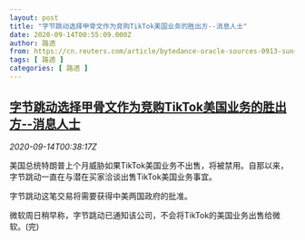 ```yaml
---
layout: post
title: "字节跳动选择甲骨文作为竞购TikTok美国业务的胜出方--消息人士"
date: 2020-09-14T00:55:09.000Z
author: 路透
from: https://cn.reuters.com/article/bytedance-oracle-sources-0913-sun-idCNKBS265013
tags: [ 路透 ]
categories: [ 路透 ]
---
```

<!--1600044909000-->
[字节跳动选择甲骨文作为竞购TikTok美国业务的胜出方--消息人士](https://cn.reuters.com/article/bytedance-oracle-sources-0913-sun-idCNKBS265013)
------

<div>
<div><i>2020-09-14T00:38:17Z</i></div><p>美国总统特朗普上个月威胁如果TikTok美国业务不出售，将被禁用。自那以来，字节跳动一直在与潜在买家洽谈出售TikTok美国业务事宜。</p><p>字节跳动这笔交易将需要获得中美两国政府的批准。</p><p>微软周日稍早称，字节跳动已通知该公司，不会将TikTok的美国业务出售给微软。(完)</p>
</div>
